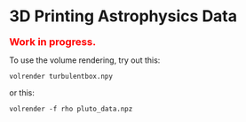 # 3D Printing Astrophysics Data

<span style="color:red; font-weight:bold; font-size:large">Work in progress.</span>

To use the volume rendering, try out this:

    volrender turbulentbox.npy

or this:

    volrender -f rho pluto_data.npz